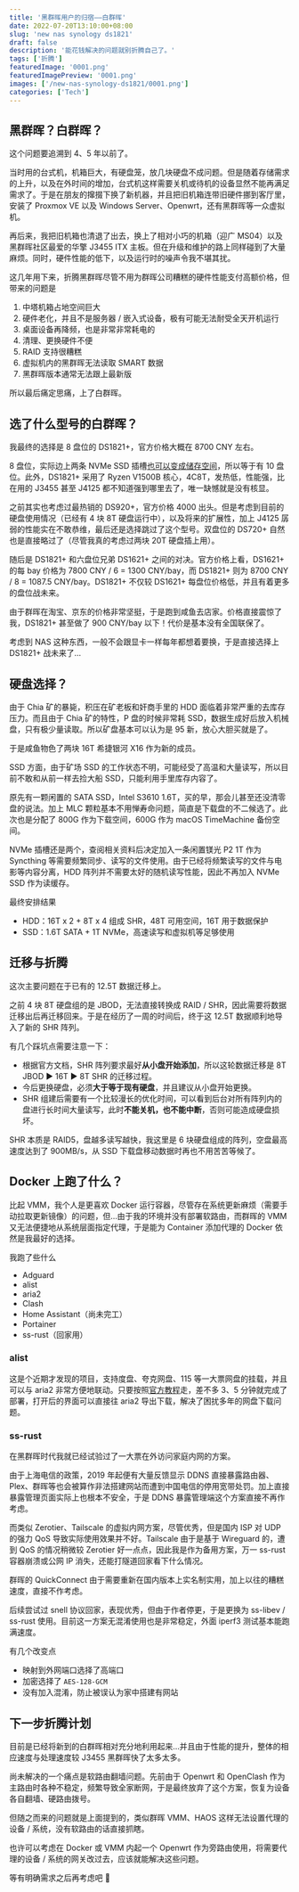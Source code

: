 ```yaml
---
title: '黑群晖用户的归宿——白群晖'
date: 2022-07-20T13:10:00+08:00
slug: 'new nas synology ds1821'
draft: false
description: '能花钱解决的问题就别折腾自己了。'
tags: ['折腾']
featuredImage: '0001.png'
featuredImagePreview: '0001.png'
images: ['/new-nas-synology-ds1821/0001.png']
categories: ['Tech']
---
```


## 黑群晖？白群晖？

这个问题要追溯到 4、5 年以前了。

当时用的台式机，机箱巨大，有硬盘笼，放几块硬盘不成问题。但是随着存储需求的上升，以及在外时间的增加，台式机这样需要关机或待机的设备显然不能再满足需求了。于是在朋友的撺掇下换了新机器，并且把旧机箱连带旧硬件挪到客厅里，安装了 Proxmox VE 以及 Windows Server、Openwrt，还有黑群晖等一众虚拟机。

再后来，我把旧机箱也清退了出去，换上了相对小巧的机箱（迎广 MS04）以及黑群晖社区最爱的华擎 J3455 ITX 主板。但在升级和维护的路上同样碰到了大量麻烦。同时，硬件性能的低下，以及运行时的噪声令我不堪其扰。

这几年用下来，折腾黑群晖尽管不用为群晖公司糟糕的硬件性能支付高额价格，但带来的问题是

1. 中塔机箱占地空间巨大
2. 硬件老化，并且不是服务器 / 嵌入式设备，极有可能无法耐受全天开机运行
3. 桌面设备再降频，也是非常非常耗电的
4. 清理、更换硬件不便
5. RAID 支持很糟糕
6. 虚拟机内的黑群晖无法读取 SMART 数据
7. 黑群晖版本通常无法跟上最新版

所以最后痛定思痛，上了白群晖。

## 选了什么型号的白群晖？

我最终的选择是 8 盘位的 DS1821+，官方价格大概在 8700 CNY 左右。

8 盘位，实际边上两条 NVMe SSD 插槽[也可以变成储存空间](https://www.chiphell.com/thread-2395056-1-1.html)，所以等于有 10 盘位。此外，DS1821+ 采用了 Ryzen V1500B 核心，4C8T，发热低，性能强，比在用的 J3455 甚至 J4125 都不知道强到哪里去了，唯一缺憾就是没有核显。

之前其实也考虑过最热销的 DS920+，官方价格 4000 出头。但是考虑到目前的硬盘使用情况（已经有 4 块 8T 硬盘运行中），以及将来的扩展性，加上 J4125 孱弱的性能实在不敢恭维，最后还是选择跳过了这个型号。双盘位的 DS720+ 自然也是直接略过了（尽管我真的考虑过两块 20T 硬盘插上用）。

随后是 DS1821+ 和六盘位兄弟 DS1621+ 之间的对决。官方价格上看，DS1621+ 的每 bay 价格为 7800 CNY / 6 = 1300 CNY/bay，而 DS1821+ 则为 8700 CNY / 8 = 1087.5 CNY/bay。DS1821+ 不仅较 DS1621+ 每盘位价格低，并且有着更多的盘位战未来。

由于群晖在淘宝、京东的价格非常坚挺，于是跑到咸鱼去店家。价格直接震惊了我，DS1821+ 甚至做了 900 CNY/bay 以下！代价是基本没有全国联保了。

考虑到 NAS 这种东西，一般不会跟显卡一样每年都想着要换，于是直接选择上 DS1821+ 战未来了…

## 硬盘选择？

由于 Chia 矿的暴毙，积压在矿老板和奸商手里的 HDD 面临着非常严重的去库存压力。而且由于 Chia 矿的特性，P 盘的时候非常耗 SSD，数据生成好后放入机械盘，只有极少量读取。所以矿盘基本可以认为是 95 新，放心大胆买就是了。

于是咸鱼物色了两块 16T 希捷银河 X16 作为新的成员。

SSD 方面，由于矿场 SSD 的工作状态不明，可能经受了高温和大量读写，所以目前不敢和从前一样去捡大船 SSD，只能利用手里库存内容了。

原先有一颗闲置的 SATA SSD，Intel S3610 1.6T，买的早，那会儿甚至还没清零盘的说法。加上 MLC 颗粒基本不用惮寿命问题，简直是下载盘的不二候选了。此次也是分配了 800G 作为下载空间，600G 作为 macOS TimeMachine 备份空间。

NVMe 插槽还是两个，查阅相关资料后决定加入一条闲置镁光 P2 1T 作为 Syncthing 等需要频繁同步、读写的文件使用。由于已经将频繁读写的文件与电影等内容分离，HDD 阵列并不需要太好的随机读写性能，因此不再加入 NVMe SSD 作为读缓存。

最终安排结果

- HDD：16T x 2 + 8T x 4 组成 SHR，48T 可用空间，16T 用于数据保护
- SSD：1.6T SATA + 1T NVMe，高速读写和虚拟机等足够使用

## 迁移与折腾

这次主要问题在于已有的 12.5T 数据迁移上。

之前 4 块 8T 硬盘组的是 JBOD，无法直接转换成 RAID / SHR，因此需要将数据迁移出后再迁移回来。于是在经历了一周的时间后，终于这 12.5T 数据顺利地导入了新的 SHR 阵列。

有几个踩坑点需要注意一下：

- 根据官方文档，SHR 阵列要求最好**从小盘开始添加**，所以这轮数据迁移是 8T JBOD ▶ 16T ▶ 8T SHR 的迁移过程。
- 今后更换硬盘，必须**大于等于现有硬盘**，并且建议从小盘开始更换。
- SHR 组建后需要有一个比较漫长的优化时间，可以看到后台对所有阵列内的盘进行长时间大量读写，此时**不能关机，也不能中断**，否则可能造成硬盘损坏。

SHR 本质是 RAID5，盘越多读写越快，我这里是 6 块硬盘组成的阵列，空盘最高速度达到了 900MB/s，从 SSD 下载盘移动数据时再也不用苦苦等候了。

## Docker 上跑了什么？

比起 VMM，我个人是更喜欢 Docker 运行容器，尽管存在系统更新麻烦（需要手动拉取更新镜像）的问题，但…由于我的环境并没有部署软路由，而群晖的 VMM 又无法便捷地从系统层面指定代理，于是能为 Container 添加代理的 Docker 依然是我最好的选择。

我跑了些什么

- Adguard
- alist
- aria2
- Clash
- Home Assistant（尚未完工）
- Portainer
- ss-rust（回家用）

### alist

这是个近期才发现的项目，支持度盘、夸克网盘、115 等一大票网盘的挂载，并且可以与 aria2 非常方便地联动。只要按照[官方教程](https://alist-doc.nn.ci/)走，差不多 3、5 分钟就完成了部署，打开后的界面可以直接往 aria2 导出下载，解决了困扰多年的网盘下载问题。

### ss-rust

在黑群晖时代我就已经试验过了一大票在外访问家庭内网的方案。

由于上海电信的政策，2019 年起便有大量反馈显示 DDNS 直接暴露路由器、Plex、群晖等也会被算作非法搭建网站而遭到中国电信的停用宽带处罚。加上直接暴露管理页面实际上也根本不安全，于是 DDNS 暴露管理端这个方案直接不再作考虑。

而类似 Zerotier、Tailscale 的虚拟内网方案，尽管优秀，但是国内 ISP 对 UDP 的强力 QoS 导致实际使用效果并不好。Tailscale 由于是基于 Wireguard 的，遭到 QoS 的情况稍微较 Zerotier 好一点点，因此我是作为备用方案，万一 ss-rust 容器崩溃或公网 IP 消失，还能打隧道回家看下什么情况。

群晖的 QuickConnect 由于需要重新在国内版本上实名制实用，加上以往的糟糕速度，直接不作考虑。

后续尝试过 snell 协议回家，表现优秀，但由于作者停更，于是更换为 ss-libev / ss-rust 使用。目前这一方案无混淆使用也是非常稳定，外面 iperf3 测试基本能跑满速度。

有几个改变点

- 映射到外网端口选择了高端口
- 加密选择了 `AES-128-GCM`
- 没有加入混淆，防止被误认为家中搭建有网站

## 下一步折腾计划

目前是已经将新到的白群晖相对充分地利用起来…并且由于性能的提升，整体的相应速度与处理速度较 J3455 黑群晖快了太多太多。

尚未解决的一个痛点是软路由翻墙问题。先前由于 Openwrt 和 OpenClash 作为主路由时各种不稳定，频繁导致全家断网，于是最终放弃了这个方案，恢复为设备各自翻墙、硬路由拨号。

但随之而来的问题就是上面提到的，类似群晖 VMM、HAOS 这样无法设置代理的设备 / 系统，没有软路由的话直接抓瞎。

也许可以考虑在 Docker 或 VMM 内起一个 Openwrt 作为旁路由使用，将需要代理的设备 / 系统的网关改过去，应该就能解决这些问题。

等有明确需求之后再考虑吧 🤣
